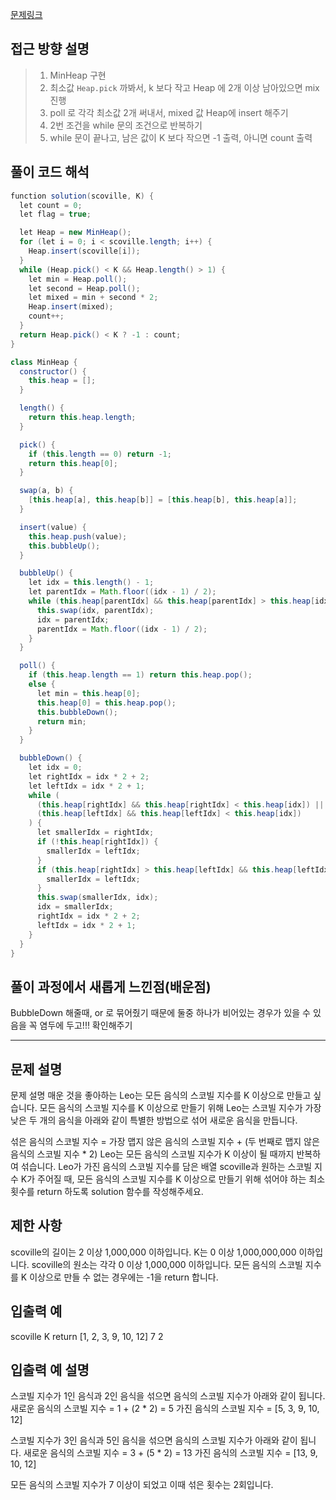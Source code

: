 [문제링크](https://school.programmers.co.kr/learn/courses/30/lessons/42626#)

## 접근 방향 설명

> 1) MinHeap 구현 
> 2) 최소값 `Heap.pick` 까봐서, k 보다 작고 Heap 에 2개 이상 남아있으면 mix 진행
> 3) poll 로 각각 최소값 2개 써내서, mixed 값 Heap에 insert 해주기
> 4) 2번 조건을 while 문의 조건으로 반복하기 
> 5) while 문이 끝나고, 남은 값이 K 보다 작으면 -1 출력, 아니면 count 출력

## 풀이 코드 해석

```java script
function solution(scoville, K) {
  let count = 0;
  let flag = true;

  let Heap = new MinHeap();
  for (let i = 0; i < scoville.length; i++) {
    Heap.insert(scoville[i]);
  }
  while (Heap.pick() < K && Heap.length() > 1) {
    let min = Heap.poll();
    let second = Heap.poll();
    let mixed = min + second * 2;
    Heap.insert(mixed);
    count++;
  }
  return Heap.pick() < K ? -1 : count;
}

class MinHeap {
  constructor() {
    this.heap = [];
  }

  length() {
    return this.heap.length;
  }

  pick() {
    if (this.length == 0) return -1;
    return this.heap[0];
  }

  swap(a, b) {
    [this.heap[a], this.heap[b]] = [this.heap[b], this.heap[a]];
  }

  insert(value) {
    this.heap.push(value);
    this.bubbleUp();
  }

  bubbleUp() {
    let idx = this.length() - 1;
    let parentIdx = Math.floor((idx - 1) / 2);
    while (this.heap[parentIdx] && this.heap[parentIdx] > this.heap[idx]) {
      this.swap(idx, parentIdx);
      idx = parentIdx;
      parentIdx = Math.floor((idx - 1) / 2);
    }
  }

  poll() {
    if (this.heap.length == 1) return this.heap.pop();
    else {
      let min = this.heap[0];
      this.heap[0] = this.heap.pop();
      this.bubbleDown();
      return min;
    }
  }

  bubbleDown() {
    let idx = 0;
    let rightIdx = idx * 2 + 2;
    let leftIdx = idx * 2 + 1;
    while (
      (this.heap[rightIdx] && this.heap[rightIdx] < this.heap[idx]) ||
      (this.heap[leftIdx] && this.heap[leftIdx] < this.heap[idx])
    ) {
      let smallerIdx = rightIdx;
      if (!this.heap[rightIdx]) {
        smallerIdx = leftIdx;
      }
      if (this.heap[rightIdx] > this.heap[leftIdx] && this.heap[leftIdx]) {
        smallerIdx = leftIdx;
      }
      this.swap(smallerIdx, idx);
      idx = smallerIdx;
      rightIdx = idx * 2 + 2;
      leftIdx = idx * 2 + 1;
    }
  }
}
```

## 풀이 과정에서 새롭게 느낀점(배운점)

BubbleDown 해줄때, or 로 묶어줬기 때문에 둘중 하나가 비어있는 경우가 있을 수 있음을 꼭 염두에 두고!!! 
확인해주기

---

## 문제 설명
문제 설명
매운 것을 좋아하는 Leo는 모든 음식의 스코빌 지수를 K 이상으로 만들고 싶습니다. 모든 음식의 스코빌 지수를 K 이상으로 만들기 위해 Leo는 스코빌 지수가 가장 낮은 두 개의 음식을 아래와 같이 특별한 방법으로 섞어 새로운 음식을 만듭니다.

섞은 음식의 스코빌 지수 = 가장 맵지 않은 음식의 스코빌 지수 + (두 번째로 맵지 않은 음식의 스코빌 지수 * 2)
Leo는 모든 음식의 스코빌 지수가 K 이상이 될 때까지 반복하여 섞습니다.
Leo가 가진 음식의 스코빌 지수를 담은 배열 scoville과 원하는 스코빌 지수 K가 주어질 때, 모든 음식의 스코빌 지수를 K 이상으로 만들기 위해 섞어야 하는 최소 횟수를 return 하도록 solution 함수를 작성해주세요.

## 제한 사항
scoville의 길이는 2 이상 1,000,000 이하입니다.
K는 0 이상 1,000,000,000 이하입니다.
scoville의 원소는 각각 0 이상 1,000,000 이하입니다.
모든 음식의 스코빌 지수를 K 이상으로 만들 수 없는 경우에는 -1을 return 합니다.

## 입출력 예
scoville	K	return
[1, 2, 3, 9, 10, 12]	7	2

## 입출력 예 설명
스코빌 지수가 1인 음식과 2인 음식을 섞으면 음식의 스코빌 지수가 아래와 같이 됩니다.
새로운 음식의 스코빌 지수 = 1 + (2 * 2) = 5
가진 음식의 스코빌 지수 = [5, 3, 9, 10, 12]

스코빌 지수가 3인 음식과 5인 음식을 섞으면 음식의 스코빌 지수가 아래와 같이 됩니다.
새로운 음식의 스코빌 지수 = 3 + (5 * 2) = 13
가진 음식의 스코빌 지수 = [13, 9, 10, 12]

모든 음식의 스코빌 지수가 7 이상이 되었고 이때 섞은 횟수는 2회입니다.